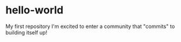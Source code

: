 # hello-world
My first repository
I'm excited to enter a community that "commits" to building itself up!
